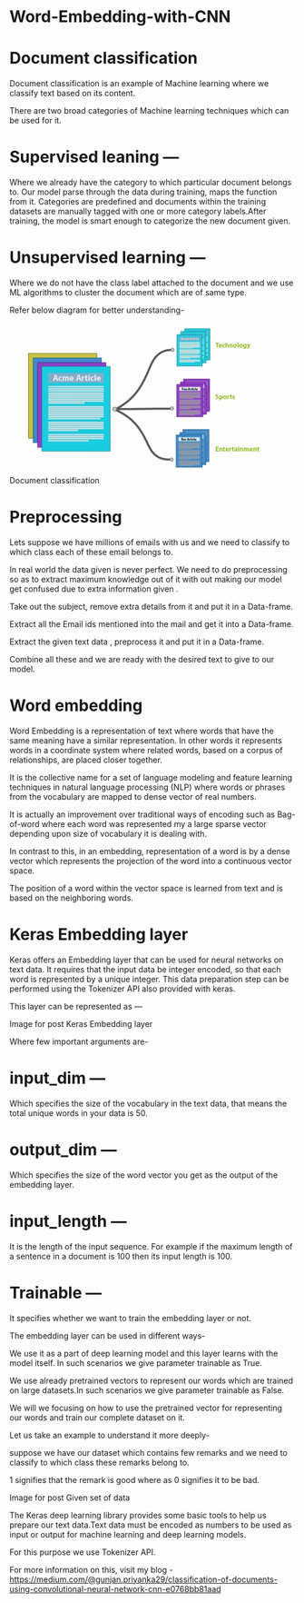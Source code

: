 # Word-Embedding-with-CNN
# Document classification

Document classification is an example of Machine learning where we classify text based on its content.

There are two broad categories of Machine learning techniques which can be used for it.

# Supervised leaning — 
Where we already have the category to which particular document belongs to. Our model parse through the data during training, maps the function from it.
Categories are predefined and documents within the training datasets are manually tagged with one or more category labels.After training, the model is smart enough to categorize the new document given.
# Unsupervised learning —
Where we do not have the class label attached to the document and we use ML algorithms to cluster the document which are of same type.

Refer below diagram for better understanding-

![document](https://github.com/priyanka1901/Word-Embedding-with-CNN/blob/master/text-analysis-acme2.jpg)
Document classification

# Preprocessing

Lets suppose we have millions of emails with us and we need to classify to which class each of these email belongs to.

In real world the data given is never perfect. We need to do preprocessing so as to extract maximum knowledge out of it with out making our model get confused due to extra information given .

Take out the subject, remove extra details from it and put it in a Data-frame.

Extract all the Email ids mentioned into the mail and get it into a Data-frame.

Extract the given text data , preprocess it and put it in a Data-frame.

Combine all these and we are ready with the desired text to give to our model.

# Word embedding

Word Embedding is a representation of text where words that have the same meaning have a similar representation. In other words it represents words in a coordinate system where related words, based on a corpus of relationships, are placed closer together.

It is the collective name for a set of language modeling and feature learning techniques in natural language processing (NLP) where words or phrases from the vocabulary are mapped to dense vector of real numbers.

It is actually an improvement over traditional ways of encoding such as Bag-of-word where each word was represented my a large sparse vector depending upon size of vocabulary it is dealing with.

In contrast to this, in an embedding, representation of a word is by a dense vector which represents the projection of the word into a continuous vector space.

The position of a word within the vector space is learned from text and is based on the neighboring words.

# Keras Embedding layer

Keras offers an Embedding layer that can be used for neural networks on text data. It requires that the input data be integer encoded, so that each word is represented by a unique integer. This data preparation step can be performed using the Tokenizer API also provided with keras.

This layer can be represented as —

Image for post
Keras Embedding layer

Where few important arguments are-

# input_dim — 
Which specifies the size of the vocabulary in the text data, that means the total unique words in your data is 50.
# output_dim — 
Which specifies the size of the word vector you get as the output of the embedding layer.
# input_length — 
It is the length of the input sequence. For example if the maximum length of a sentence in a document is 100 then its input length is 100.
# Trainable — 
It specifies whether we want to train the embedding layer or not.

The embedding layer can be used in different ways-

We use it as a part of deep learning model and this layer learns with the model itself. In such scenarios we give parameter trainable as True.

We use already pretrained vectors to represent our words which are trained on large datasets.In such scenarios we give parameter trainable as False.

We will we focusing on how to use the pretrained vector for representing our words and train our complete dataset on it.

Let us take an example to understand it more deeply-

suppose we have our dataset which contains few remarks and we need to classify to which class these remarks belong to.

1 signifies that the remark is good where as 0 signifies it to be bad.

Image for post
Given set of data

The Keras deep learning library provides some basic tools to help us prepare our text data.Text data must be encoded as numbers to be used as input or output for machine learning and deep learning models.

For this purpose we use Tokenizer API.

For more information on this, visit my blog -  https://medium.com/@gunjan.priyanka29/classification-of-documents-using-convolutional-neural-network-cnn-e0768bb81aad
